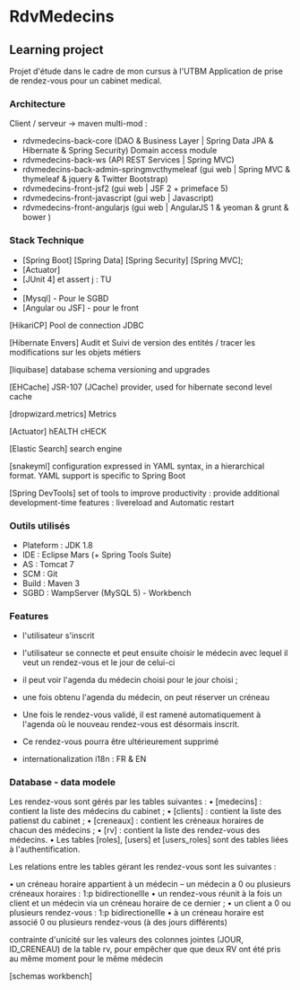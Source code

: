 # RdvMedecins

## Learning project
Projet d'étude dans le cadre de mon cursus à l'UTBM
Application de prise de rendez-vous pour un cabinet medical. 


### Architecture
Client / serveur -> maven multi-mod  :

* rdvmedecins-back-core					(DAO & Business Layer | Spring Data JPA & Hibernate & Spring Security) Domain access module
* rdvmedecins-back-ws					(API REST Services | Spring MVC)
* rdvmedecins-back-admin-springmvcthymeleaf	(gui web | Spring MVC & thymeleaf & jquery & Twitter Bootstrap)
* rdvmedecins-front-jsf2				(gui web | JSF 2 + primeface 5)
* rdvmedecins-front-javascript			(gui web | Javascript) 	
* rdvmedecins-front-angularjs			(gui web | AngularJS 1 & yeoman & grunt & bower )
	
### Stack Technique

* [Spring Boot] [Spring Data] [Spring Security] [Spring MVC];
* [Actuator]
* [JUnit 4] et assert j : TU
*  
* [Mysql] - Pour le SGBD
* [Angular ou JSF] - pour le front


[HikariCP] Pool de connection JDBC

[Hibernate Envers] Audit et Suivi de version des entités / tracer les modifications sur les objets métiers

[liquibase] database schema versioning and upgrades 

[EHCache] JSR-107 (JCache) provider, used for hibernate second level cache

[dropwizard.metrics] Metrics

[Actuator] hEALTH cHECK

[Elastic Search] search engine

[snakeyml] configuration expressed in YAML syntax, in a hierarchical format. YAML support is specific to Spring Boot

[Spring DevTools] set of tools to improve productivity : provide additional development-time features : livereload and Automatic restart

### Outils utilisés

* Plateform : JDK 1.8
* IDE : Eclipse Mars (+ Spring Tools Suite)
* AS : Tomcat 7
* SCM : Git
* Build : Maven 3
* SGBD : WampServer (MySQL 5) - Workbench

### Features

- l'utilisateur s'inscrit
- l'utilisateur se connecte et peut ensuite choisir le médecin avec lequel il veut un rendez-vous et le jour de celui-ci 
- il peut voir l'agenda du médecin choisi pour le jour choisi ;
- une fois obtenu l'agenda du médecin, on peut réserver un créneau
- Une fois le rendez-vous validé, il est ramené automatiquement à l'agenda où le nouveau rendez-vous est désormais inscrit. 
- Ce rendez-vous pourra être ultérieurement supprimé

- internationalization i18n  : FR & EN

###  Database - data modele

Les rendez-vous sont gérés par les tables suivantes :
• [medecins] : contient la liste des médecins du cabinet ;
• [clients] : contient la liste des patienst du cabinet ;
• [creneaux] : contient les créneaux horaires de chacun des médecins ;
• [rv] : contient la liste des rendez-vous des médecins.
• Les tables [roles], [users] et [users_roles] sont des tables liées à l'authentification. 

Les relations entre les tables gérant les rendez-vous sont les suivantes :

• un créneau horaire appartient à un médecin – un médecin a 0 ou plusieurs créneaux horaires : 1:p bidirectionellle
• un rendez-vous réunit à la fois un client et un médecin via un créneau horaire de ce dernier ;
• un client a 0 ou plusieurs rendez-vous : 1:p bidirectionellle
• à un créneau horaire est associé 0 ou plusieurs rendez-vous (à des jours différents)

 contrainte d'unicité sur les valeurs des colonnes jointes (JOUR, ID_CRENEAU) de la table rv, pour empêcher que que deux RV ont été pris au même moment pour le même médecin

[schemas workbench]

	